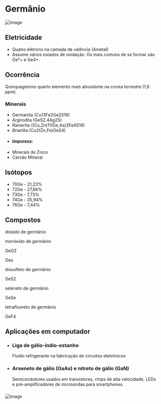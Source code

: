 # Germânio
![image](https://github.com/AndreCoutinhom/computer_board_periodic_table/assets/91290799/56f1d6de-e9b9-4685-9acc-051b030705ea)

## Eletricidade

* Quatro elétrons na camada de valência (Ametal)
* Assume vários estados de oxidação. Os mais comuns de se formar são Ge²+ e Ge4+.

## Ocorrência

Quinquagésimo quarto elemento mais abundante na crosta terrestre (1,6 ppm).

### Minerais
* Germanita (Cu13Fe2Ge2S16)
* Argirodita (GeS2.4Ag2S)
* Ranierita ((Cu,Zn)11(Ge,As)2Fe4S16)
* Briartita (Cu2(Zn,Fe)GeS4)
* #### Impureza:
* Minerais de Zinco
* Carvão Mineral

## Isótopos

* 70Ge - 21,23%
* 72Ge - 27,66%
* 73Ge - 7,73%
* 74Ge - 35,94%
* 76Ge - 7,44%

## Compostos


dióxido de germânio

monóxido de germânio

GeO2

Geo

dissulfeto de germânio

GeS2

seleneto de germânio

GeSe

tetrafluoreto de germânio

GeF4
## Aplicações em computador

* ### Liga de gálio-índio-estanho
  Fluido refrigerante na fabricação de circuitos eletrônicos
* ### Arseneto de gálio (GaAs) e nitreto de gálio (GaN)
  Semicondutores usados em transistores, chips de alta velocidade, LEDs e pré-amplificadores de microondas para smartphones.

###

![image](https://github.com/AndreCoutinhom/computer_board_periodic_table/assets/91290799/ff9b8024-9a94-4a25-9ac4-5407608d8c40)
